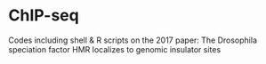 # ChIP-seq
Codes including shell &amp; R scripts on the 2017 paper: The Drosophila speciation factor HMR localizes to genomic insulator sites
